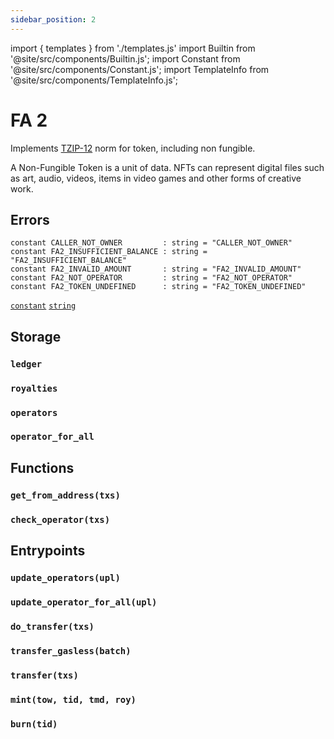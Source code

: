 ```yaml
---
sidebar_position: 2
---
```

import { templates } from './templates.js'
import Builtin from '@site/src/components/Builtin.js';
import Constant from '@site/src/components/Constant.js';
import TemplateInfo from '@site/src/components/TemplateInfo.js';

# FA 2

Implements [TZIP-12](https://tzip.tezosagora.org/proposal/tzip-7/) norm for token, including non fungible.

A Non-Fungible Token is a unit of data. NFTs can represent digital files such as art, audio, videos, items in video games and other forms of creative work.

<TemplateInfo data={templates.fa2.info} />

## Errors

```archetype
constant CALLER_NOT_OWNER         : string = "CALLER_NOT_OWNER"
constant FA2_INSUFFICIENT_BALANCE : string = "FA2_INSUFFICIENT_BALANCE"
constant FA2_INVALID_AMOUNT       : string = "FA2_INVALID_AMOUNT"
constant FA2_NOT_OPERATOR         : string = "FA2_NOT_OPERATOR"
constant FA2_TOKEN_UNDEFINED      : string = "FA2_TOKEN_UNDEFINED"
```
[`constant`](/docs/reference/declarations/inlined) [`string`](/docs/reference/types#string)

## Storage

### `ledger`

<Constant data={templates.fa2.ledger} />

### `royalties`

<Constant data={templates.fa2.royalties} />

### `operators`

<Constant data={templates.fa2.operators} />

### `operator_for_all`

<Constant data={templates.fa2.operator_for_all} />

## Functions

### `get_from_address(txs)`

<Builtin data={templates.fa2.get_from_address} />

### `check_operator(txs)`

<Builtin data={templates.fa2.check_owner_and_operator} />

## Entrypoints

### `update_operators(upl)`

<Builtin data={templates.fa2.update_operators} />

### `update_operator_for_all(upl)`

<Builtin data={templates.fa2.update_operator_forall} />

### `do_transfer(txs)`

<Builtin data={templates.fa2.do_transfer} />

### `transfer_gasless(batch)`

<Builtin data={templates.fa2.transfer_gasless} />

### `transfer(txs)`

<Builtin data={templates.fa2.transfer} />

### `mint(tow, tid, tmd, roy)`

<Builtin data={templates.fa2.mint} />

### `burn(tid)`

<Builtin data={templates.fa2.burn} />



